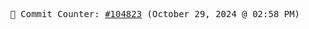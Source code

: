 <p align="center">
    <samp>
        📮 Commit Counter: <a href="https://github.com/Javascript-void0/Javascript-void0/commits/main">#104823</a> (October 29, 2024 @ 02:58 PM)
    </samp>
</p>